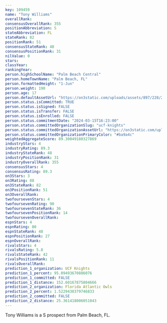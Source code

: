 ```yaml
---
key: 109459
name: "Tony Williams"
overallRank: 
consensusOverallRank: 355
positionAbbreviation: S
stateAbbreviation: FL
stateRank: 82
positionRank: 51
consensusStateRank: 48
consensusPositionRank: 31
nilValue: 0
stars: 
classYear: 
rankingYear: 
person.highSchoolName: "Palm Beach Central"
person.homeTownName: "Palm Beach, FL"
person.formattedHeight: "1-Jun"
person.weight: 190
person.age: 17
person.defaultAssetUrl: "https://on3static.com/uploads/assets/897/228/228897.jpg"
person.status.isCommitted: TRUE
person.status.isSigned: FALSE
person.status.isTransfer: FALSE
person.status.isEnrolled: FALSE
person.status.commitmentDate: "2024-03-15T16:23:00"
person.status.committedOrganizationSlug: "ucf-knights"
person.status.committedOrganizationAssetUrl: "https://on3static.com/uploads/assets/295/150/150295.svg"
person.status.committedOrganizationPrimaryColor: "#ba9a4c"
weightedAggregateScore: 89.30049180327869
industryStars: 4
industryRating: 89.3
industryStateRank: 48
industryPositionRank: 31
industryOverallRank: 355
consensusStars: 4
consensusRating: 89.3
on3Stars: 3
on3Rating: 88
on3StateRank: 82
on3PositionRank: 51
on3OverallRank: 
twofoursevenStars: 4
twofoursevenRating: 90
twofoursevenStateRank: 36
twofoursevenPositionRank: 14
twofoursevenOverallRank: 
espnStars: 4
espnRating: 80
espnStateRank: 48
espnPositionRank: 27
espnOverallRank: 
rivalsStars: 4
rivalsRating: 5.8
rivalsStateRank: 42
rivalsPositionRank: 11
rivalsOverallRank: 
prediction_1_organization: UCF Knights
prediction_1_percent: 95.09493670886076
prediction_1_committed: FALSE
prediction_1_distance: 152.60167875804666
prediction_2_organization: Florida Atlantic Owls
prediction_2_percent: 1.5229430379746833
prediction_2_committed: FALSE
prediction_2_distance: 25.361418006051043
---
```

Tony Williams is a S prospect from Palm Beach, FL.